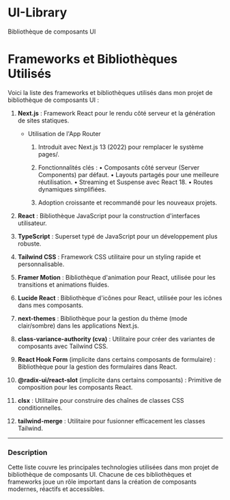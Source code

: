 # UI-Library

Bibliothèque de composants UI

# Frameworks et Bibliothèques Utilisés

Voici la liste des frameworks et bibliothèques utilisés dans mon projet de bibliothèque de composants UI :

1. **Next.js** : Framework React pour le rendu côté serveur et la génération de sites statiques.

   - Utilisation de l'App Router

     1. Introduit avec Next.js 13 (2022) pour remplacer le système pages/.

     2. Fonctionnalités clés :
        • Composants côté serveur (Server Components) par défaut.
        • Layouts partagés pour une meilleure réutilisation.
        • Streaming et Suspense avec React 18.
        • Routes dynamiques simplifiées.
     3. Adoption croissante et recommandé pour les nouveaux projets.

2. **React** : Bibliothèque JavaScript pour la construction d'interfaces utilisateur.

3. **TypeScript** : Superset typé de JavaScript pour un développement plus robuste.

4. **Tailwind CSS** : Framework CSS utilitaire pour un styling rapide et personnalisable.

5. **Framer Motion** : Bibliothèque d'animation pour React, utilisée pour les transitions et animations fluides.

6. **Lucide React** : Bibliothèque d'icônes pour React, utilisée pour les icônes dans mes composants.

7. **next-themes** : Bibliothèque pour la gestion du thème (mode clair/sombre) dans les applications Next.js.

8. **class-variance-authority (cva)** : Utilitaire pour créer des variantes de composants avec Tailwind CSS.

9. **React Hook Form** (implicite dans certains composants de formulaire) : Bibliothèque pour la gestion des formulaires dans React.

10. **@radix-ui/react-slot** (implicite dans certains composants) : Primitive de composition pour les composants React.

11. **clsx** : Utilitaire pour construire des chaînes de classes CSS conditionnelles.

12. **tailwind-merge** : Utilitaire pour fusionner efficacement les classes Tailwind.

---

### Description

Cette liste couvre les principales technologies utilisées dans mon projet de bibliothèque de composants UI. Chacune de ces bibliothèques et frameworks joue un rôle important dans la création de composants modernes, réactifs et accessibles.
